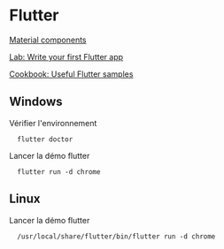 # Flutter

[Material components](https://docs.flutter.dev/development/ui/widgets/material)

[Lab: Write your first Flutter app](https://docs.flutter.dev/get-started/codelab)

[Cookbook: Useful Flutter samples](https://docs.flutter.dev/cookbook)

## Windows

Vérifier l'environnement
```
  flutter doctor
```

Lancer la démo flutter
```
  flutter run -d chrome
```
## Linux

Lancer la démo flutter 
```
  /usr/local/share/flutter/bin/flutter run -d chrome
```

